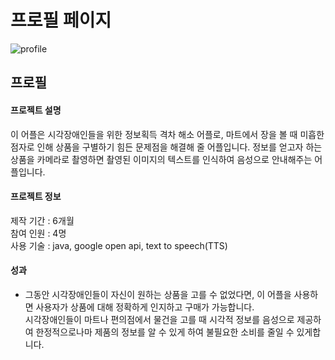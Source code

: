 # 프로필 페이지

![profile](https://user-images.githubusercontent.com/114633626/215021815-f76b46ba-7239-444f-b815-bdded877d485.png)

 ## 프로필
  #### 프로젝트 설명
   이 어플은 시각장애인들을 위한 정보획득 격차 해소 어플로, 마트에서 장을 볼 때 미흡한 점자로 인해 상품을 구별하기 힘든 문제점을 해결해 줄 어플입니다. 정보를 얻고자 하는 상품을 카메라로 촬영하면 촬영된 이미지의 텍스트를 인식하여 음성으로 안내해주는 어플입니다.
   
  #### 프로젝트 정보
   제작 기간 : 6개월 <br />
   참여 인원 : 4명 <br />
   사용 기술 : java, google open api, text to speech(TTS)
   
  #### 성과
   - 그동안 시각장애인들이 자신이 원하는 상품을 고를 수 없었다면, 이 어플을 사용하면 사용자가 상품에 대해 정확하게 인지하고 구매가 가능합니다. <br />
   시각장애인들이 마트나 편의점에서 물건을 고를 때 시각적 정보를 음성으로 제공하여 한정적으로나마 제품의 정보를 알 수 있게 하여 불필요한 소비를 줄일 수 있게합니다.

